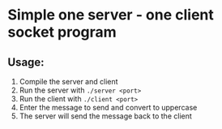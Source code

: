 # Simple one server - one client socket program

## Usage:
1. Compile the server and client
1. Run the server with `./server <port>`
1. Run the client with `./client <port>`
1. Enter the message to send and convert to uppercase
1. The server will send the message back to the client
